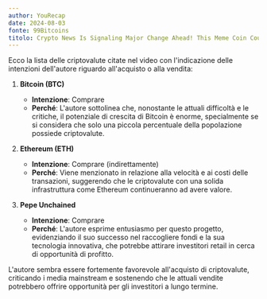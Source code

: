 ```yaml
---
author: YouRecap
date: 2024-08-03
fonte: 99Bitcoins
titolo: Crypto News Is Signaling Major Change Ahead! This Meme Coin Could Benefit!
---
```


Ecco la lista delle criptovalute citate nel video con l'indicazione delle intenzioni dell'autore riguardo all'acquisto o alla vendita:

1. **Bitcoin (BTC)**
   - **Intenzione**: Comprare
   - **Perché**: L'autore sottolinea che, nonostante le attuali difficoltà e le critiche, il potenziale di crescita di Bitcoin è enorme, specialmente se si considera che solo una piccola percentuale della popolazione possiede criptovalute.

2. **Ethereum (ETH)**
   - **Intenzione**: Comprare (indirettamente)
   - **Perché**: Viene menzionato in relazione alla velocità e ai costi delle transazioni, suggerendo che le criptovalute con una solida infrastruttura come Ethereum continueranno ad avere valore.

3. **Pepe Unchained**
   - **Intenzione**: Comprare
   - **Perché**: L'autore esprime entusiasmo per questo progetto, evidenziando il suo successo nel raccogliere fondi e la sua tecnologia innovativa, che potrebbe attirare investitori retail in cerca di opportunità di profitto.

L'autore sembra essere fortemente favorevole all'acquisto di criptovalute, criticando i media mainstream e sostenendo che le attuali vendite potrebbero offrire opportunità per gli investitori a lungo termine.

